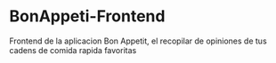 # BonAppeti-Frontend
Frontend de la aplicacion Bon Appetit, el recopilar de opiniones de tus cadens de comida rapida favoritas
